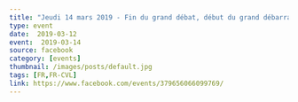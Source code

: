 ```yaml
---
title: "Jeudi 14 mars 2019 - Fin du grand débat, début du grand débarras !"
type: event
date:  2019-03-12
event:  2019-03-14
source: facebook
category: [events]
thumbnail: /images/posts/default.jpg
tags: [FR,FR-CVL]
link: https://www.facebook.com/events/379656066099769/
---
```

